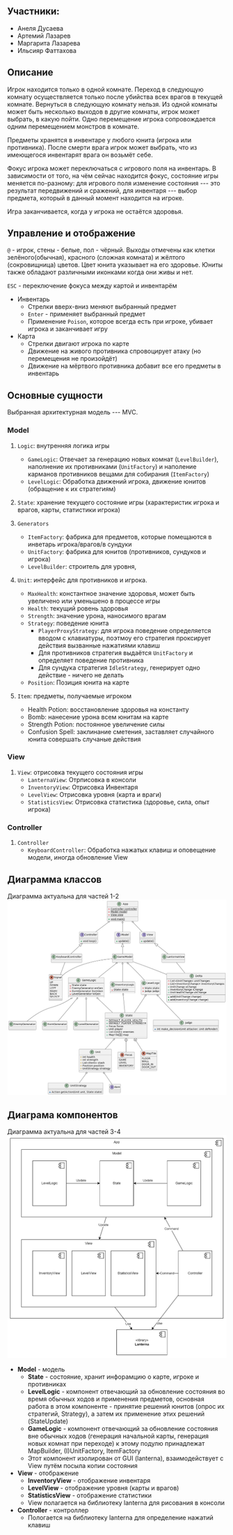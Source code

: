 ## Участники:
- Анеля Дусаева
- Артемий Лазарев
- Маргарита Лазарева
- Ильсияр Фаттахова

## Описание

Игрок находится только в одной комнате. Переход в следующую комнату осуществляется только после убийства всех врагов в текущей комнате. Вернуться в следующую комнату нельзя. Из одной комнаты может быть несколько выходов в другие комнаты, игрок может выбрать, в какую пойти. Одно перемещение игрока сопровождается одним перемещением монстров в комнате.

Предметы хранятся в инвентаре у любого юнита (игрока или противника). После смерти врага игрок может выбрать, что из имеющегося инвентарят врага он возьмёт себе.

Фокус игрока может переключаться с игрового поля на инвентарь. В зависимости от того, на чём сейчас находится фокус, состояние игры меняется по-разному: для игрового поля изменение состояния --- это результат передвижений и сражений, для инвентаря --- выбор предмета, который в данный момент находится на игроке.

Игра заканчивается, когда у игрока не остаётся здоровья.

## Управление и отображение
`@` - игрок, стены - белые, пол - чёрный. Выходы отмечены как клетки зелёного(обычная), красного (сложная комната) и жёлтого (сокровищница) цветов.
Цвет юнита указывает на его здоровье. Юниты также обладают различными иконками когда они живы и нет.

`ESC` - переключение фокуса между картой и инвентарём
 * Инвентарь
   * Стрелки вверх-вниз меняют выбранный предмет
   * `Enter` - применяет выбранный предмет
   * Применение `Poison`, которое всегда есть при игроке, убивает игрока и заканчивает игру
 * Карта
   * Стрелки двигают игрока по карте
   * Движение на живого противника спровоцирует атаку (но перемещения не произойдёт)
   * Движение на мёртвого противника добавит все его предметы в инвентарь

## Основные сущности

Выбранная архитектурная модель --- MVC.

### Model

1. `Logic`: внутренняя логика игры
    - `GameLogic`: Отвечает за генерацию новых комнат (`LevelBuilder`), наполнение их противниками (`UnitFactory`) и наполение карманов противников вещами для собирания (`ItemFactory`)
    - `LevelLogic`: Обработка движений игрока, движение юнитов (обращение к их стратегиям)

1. `State`: хранение текущего состояние игры (характеристик игрока и врагов, карты, статистики игрока)

1. `Generators`
    - `ItemFactory`: фабрика для предметов, которые помещаются в инветарь игрока/врагов/в сундуки
    - `UnitFactory`: фабрика для юнитов (противников, сундуков и игрока)
    - `LevelBuilder`: строитель для уровня, 

1. `Unit`: интерфейс для противников и игрока.
   * `MaxHealth`: константное значение здоровья, может быть увеличено или уменьшено в процессе игры 
   * `Health`: текущий ровень здоровья
   * `Strength`: значение урона, наносимого врагам
   * `Strategy`: поведение юнита
     * `PlayerProxyStrategy`: для игрока поведение определяется вводом с клавиатуры, поэтмоу его стратегия
        проксирует действия вызванные нажатиями клавиш
     * Для противников стратегия выдаётся `UnitFactory` и определяет поведение противника
     * Для сундука стратегия `IdleStrategy`, генерирует одно действие - ничего не делать
   * `Position`: Позиция юнита на карте

1. `Item`: предметы, получаемые игроком
   * Health Potion: восстановление здоровья на константу
   * Bomb: нанесение урона всем юнитам на карте
   * Strength Potion: постоянное увеличение силы
   * Confusion Spell: заклинание сметения, заставляет случайного юнита совершать случаные действия


### View 

1. `View`: отрисовка текущего состояния игры
   - `LanternaView`: Отрписовка в консоли
   - `InventoryView`: Отрисовка Инвентаря
   - `LevelView`: Отрисовка уровня (карта и враги)
   - `StatisticsView`: Отрисовка статистика (здоровье, сила, опыт игрока)

### Controller

1.  `Controller`
    - `KeyboardController`: Обработка нажатых клавиш и оповещение модели, иногда обновление View

## Диаграмма классов
Диаграмма актуальна для частей 1-2
![Class Diagram](class_diagram.png)

## Диаграма компонентов
Диаграмма актуальна для частей 3-4
![Component Diagram](component_diagram.png)

 * **Model** - модель
   * **State** - состояние, хранит инфорамцию о карте, игроке и противниках
   * **LevelLogic** - компонент отвечающий за обновление состояния во время обычных ходов и применения предметов, основная работа в этом компоненте - принятие решений юнитов (опрос их стратегий, Strategy), а затем их применение этих решений (StateUpdate)
   * **GameLogic** - компонент отвечающий за обновление состояния вне обычных ходов (генерация начальной карты, генерация новых комнат при переходе) к этому подулю принадлежат MapBuilder, (I)UnitFactory, ItemFactory
   * Этот компонент изолирован от GUI (lanterna), взаимодействует с View путём посыла копии состояния
 * **View** - отображение
   * **InventoryView** - отображение инвентаря
   * **LevelView** - отображение уровня (карты и врагов)
   * **StatisticsView** - отображение статистики
   * View полагается на библиотеку lanterna для рисования в консоли
 * **Controller** - контроллер
   * Пологается на библиотеку lanterna для определение нажатий клавиш
